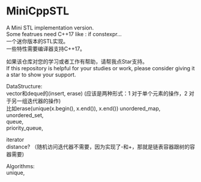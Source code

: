 # MiniCppSTL  
  
A Mini STL implementation version.   
Some featrues need C++17 like : if constexpr...  
一个迷你版本的STL实现。  
一些特性需要编译器支持C++17。  
  
如果该仓库对您的学习或者工作有帮助，请帮我点Star支持。  
If this repository is helpful for your studies or work, please consider giving it a star to show your support.  




DataStructure:  
  vector和deque的(insert, erase) (应该是两种形式：1 对于单个元素的操作，2 对于另一组迭代器的操作)   
  比如erase(unique(x.begin(), x.end()), x.end())
  unordered_map, unordered_set,  
  queue,  
  priority_queue,  
    
  
iterator  
  distance? （随机访问迭代器不需要，因为实现了-和+，那就是链表容器跟树的容器需要)
    
  
Algorithms:  
  unique,  


  

